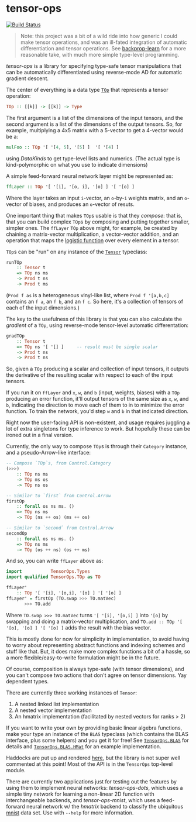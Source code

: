 tensor-ops
==========

[![Build Status](https://travis-ci.org/mstksg/tensor-ops.svg?branch=master)](https://travis-ci.org/mstksg/tensor-ops)

> Note: this project was a bit of a wild ride into how generic I could make
> tensor operations, and was an ill-fated integration of automatic
> differentiation and tensor operations.  See [backprop-learn][] for a more
> reasonable take, with much more simple type-level programming.

[backprop-learn]: https://github.com/mstksg/backprop-learn/tree/master/src/Numeric

*tensor-ops* is a library for specifying type-safe tensor manipulations that
can be automatically differentiated using reverse-mode AD for automatic
gradient descent.

The center of everything is a data type [`TOp`][top] that represents a tensor operation:

[top]: https://mstksg.github.io/tensor-ops/TensorOps-Types.html#t:TOp

~~~haskell
TOp :: [[k]] -> [[k]] -> Type
~~~

The first argument is a list of the dimensions of the input tensors, and the
second argument is a list of the dimensions of the output tensors.  So, for
example, multiplying a 4x5 matrix with a 5-vector to get a 4-vector would be a:

~~~haskell
mulFoo :: TOp '[ '[4, 5], '[5] ]  '[ '[4] ]
~~~

using *DataKinds* to get type-level lists and numerics. (The actual type is
kind-polymorphic on what you use to indicate dimensions)

A simple feed-forward neural network layer might be represented as:

~~~haskell
ffLayer :: TOp '[ '[i], '[o, i], '[o] ] '[ '[o] ]
~~~

Where the layer takes an input `i`-vector, an `o`-by-`i` weights matrix, and an
`o`-vector of biases, and produces an `o`-vector of resuts.

One important thing that makes `TOp`s usable is that they *compose*: that
is, that you can build complex `TOp`s by composing and putting together
smaller, simpler ones.  The `ffLayer` `TOp` above might, for example, be
created by chaining a matrix-vector multiplication, a vector-vector addition,
and an operation that maps the [logistic function][] over every element in a
tensor.

[logistic function]: https://en.wikipedia.org/wiki/Logistic_function

`TOp`s can be "run" on any instance of the [`Tensor`][tensor] typeclass:

~~~haskell
runTOp
    :: Tensor t
    => TOp ns ms
    -> Prod t ns
    -> Prod t ms
~~~

[tensor]: https://mstksg.github.io/tensor-ops/TensorOps-Types.html#t:Tensor

(`Prod f as` is a heterogeneous vinyl-like list, where `Prod f '[a,b,c]`
contains an `f a`, an `f b`, and an `f c`.  So here, it's a collection of
tensors of each of the input dimensions.)

The key to the usefulness of this library is that you can also calculate the
*gradient* of a `TOp`, using reverse-mode tensor-level automatic
differentation:

~~~haskell
gradTOp
    :: Tensor t
    => TOp ns '[ '[] ]     -- result must be single scalar
    -> Prod t ns
    -> Prod t ns
~~~

So, given a `TOp` producing a scalar and collection of input tensors, it
outputs the derivative of the resulting scalar with respect to each of the
input tensors.

If you run it on `ffLayer` and `x`, `w`, and `b` (input, weights, biases) with
a `TOp` producing an error function, it'll output tensors of the same size
as `x`, `w`, and `b`, indicating the direction to move each of them to in to
minimize the error function.  To train the network, you'd step `w` and `b` in
that indicated direction.

Right now the user-facing API is non-existent, and usage requires juggling a
lot of extra singletons for type inference to work.  But hopefully these can be
ironed out in a final version.

Currently, the only way to compose `TOp`s is through their `Category` instance,
and a pseudo-Arrow-like interface:

~~~haskell
-- Compose `TOp`s, from Control.Category
(>>>)
    :: TOp ns ms
    -> TOp ms os
    -> TOp ns os

-- Similar to `first` from Control.Arrow
firstOp
    :: forall os ns ms. ()
    => TOp ns ms
    -> TOp (ns ++ os) (ms ++ os)

-- Similar to `second` from Control.Arrow
secondOp
    :: forall os ns ms. ()
    => TOp ns ms
    -> TOp (os ++ ns) (os ++ ms)
~~~

And so, you can write `ffLayer` above as:

~~~haskell
import           TensorOps.Types
import qualified TensorOps.TOp as TO

ffLayer'
    :: TOp '[ '[i], '[o,i], '[o] ] '[ '[o] ]
ffLayer' = firstOp (TO.swap >>> TO.matVec)
       >>> TO.add
~~~

Where `TO.swap >>> TO.matVec` turns `'[ '[i], '[o,i] ]` into `'[o]` by swapping
and doing a matrix-vector multiplication, and
`TO.add :: TOp '[ '[o], '[o] ] '[ '[o] ]` adds the result with the bias vector.

This is mostly done for now for simplicity in implementation, to avoid having
to worry about representing abstract functions and indexing schemes and stuff
like that.  But, it does make more complex functions a bit of a hassle, so a
more flexible/easy-to-write formulation might be in the future.

Of course, composition is always type-safe (with tensor dimensions), and you
can't compose two actions that don't agree on tensor dimensions.  Yay dependent
types.

There are currently three working instances of `Tensor`:

1.  A nested linked list implementation
2.  A nested vector implementation
3.  An hmatrix implementation (facilitated by nested vectors for ranks > 2)

If you want to write your own by providing basic linear algebra functions, make
your type an instance of the `BLAS` typeclass (which contains the BLAS
interface, plus some helpers) and you get it for free!  See
[`TensorOps.BLAS`][blas] for details and [`TensorOps.BLAS.HMat`][hmat] for an
example implementation.

[blas]: https://mstksg.github.io/tensor-ops/TensorOps-BLAS.html
[hmat]: https://mstksg.github.io/tensor-ops/TensorOps-BLAS-HMat.html

Haddocks are put up and rendered [here][haddocks], but the library is not super
well commented at this point!  Most of the API is in the `TensorOps` top-level
module.

[haddocks]: https://mstksg.github.io/tensor-ops

There are currently two applications just for testing out the features by using
them to implement neural networks: *tensor-ops-dots*, which uses a simple tiny
network for learning a non-linear 2D function with interchangeable backends,
and *tensor-ops-mnist*, which uses a feed-forward neural network w/ the
*hmatrix* backend to classify the ubiquitous [mnist][] data set.  Use with
`--help` for more information.

[mnist]: http://yann.lecun.com/exdb/mnist/
